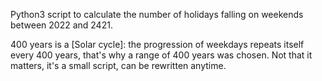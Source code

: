 Python3 script to calculate the number of holidays falling on weekends between 2022 and 2421.

400 years is a [Solar cycle]: the progression of weekdays repeats itself every 400 years, that's why a range of 400 years was chosen. Not that it matters, it's a small script, can be rewritten anytime.